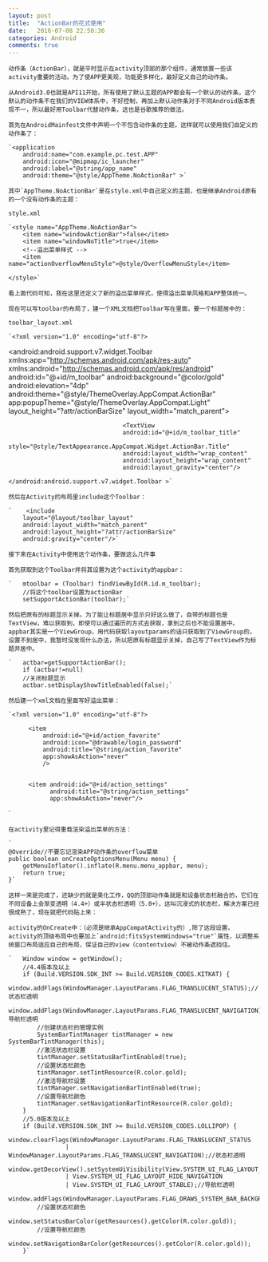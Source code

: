 ```yaml
---
layout: post
title:  "ActionBar的花式使用"
date:   2016-07-08 22:50:36
categories: Android
comments: true
---
```


    动作条（ActionBar），就是平时显示在activity顶部的那个组件，通常放置一些该activity重要的活动。为了使APP更美观，功能更多样化，最好定义自己的动作条。

    从Android3.0也就是API11开始，所有使用了默认主题的APP都会有一个默认的动作条，这个默认的动作条不在我们的VIEW体系中，不好控制，再加上默认动作条对于不同Android版本表现不一，所以最好用Toolbar代替动作条，这也是谷歌推荐的做法。

    首先在AndroidMainfest文件中声明一个不包含动作条的主题，这样就可以使用我们自定义的动作条了：

    `<application
        android:name="com.example.pc.test.APP"
        android:icon="@mipmap/ic_launcher"
        android:label="@string/app_name"
        android:theme="@style/AppTheme.NoActionBar" >`

    其中`AppTheme.NoActionBar`是在style.xml中自己定义的主题，也是继承Android原有的一个没有动作条的主题：
    
    style.xml

    `<style name="AppTheme.NoActionBar">
        <item name="windowActionBar">false</item>
        <item name="windowNoTitle">true</item>
        <!--溢出菜单样式 -->
        <item name="actionOverflowMenuStyle">@style/OverflowMenuStyle</item>

    </style>`

    看上面代码可知，我在这里还定义了新的溢出菜单样式，使得溢出菜单风格和APP整体统一。

    现在可以写toolbar的布局了，建一个XML文档把Toolbar写在里面，要一个标题居中的：

    toolbar_layout.xml

    `<?xml version="1.0" encoding="utf-8"?>
<android:android.support.v7.widget.Toolbar
                                   xmlns:app="http://schemas.android.com/apk/res-auto"
                                   xmlns:android="http://schemas.android.com/apk/res/android"
                                   android:id="@+id/m_toolbar"
                                   android:background="@color/gold"
                                   android:elevation="4dp"
                                   android:theme="@style/ThemeOverlay.AppCompat.ActionBar"
                                   app:popupTheme="@style/ThemeOverlay.AppCompat.Light"
                                   layout_height="?attr/actionBarSize"
                                   layout_width="match_parent">

                                    <TextView
                                    android:id="@+id/m_toolbar_title"
                                    style="@style/TextAppearance.AppCompat.Widget.ActionBar.Title"
                                    android:layout_width="wrap_content"
                                    android:layout_height="wrap_content"
                                    android:layout_gravity="center"/>

    </android:android.support.v7.widget.Toolbar >`

    然后在Activity的布局里include这个Toolbar：

    `    <include
        layout="@layout/toolbar_layout"
        android:layout_width="match_parent"
        android:layout_height="?attr/actionBarSize"
        android:gravity="center"/>`

    接下来在Activity中使用这个动作条，要做这么几件事

    首先获取到这个Toolbar并将其设置为这个activity的appbar：

    `   mtoolbar = (Toolbar) findViewById(R.id.m_toolbar);
        //将这个toolbar设置为actionBar
        setSupportActionBar(toolbar);`

    然后把原有的标题显示关掉。为了能让标题居中显示只好这么做了，自带的标题也是TextView，难以获取到，即使可以通过遍历的方式去获取，拿到之后也不能设置居中。appbar其实是一个ViewGroup，用代码获取layoutparams的话只获取到了ViewGroup的，设置不到居中，我暂时没发现什么办法，所以把原有标题显示关掉，自己写了TextView作为标题并居中。

    `   actbar=getSupportActionBar();
        if (actbar!=null)
        //关闭标题显示
        actbar.setDisplayShowTitleEnabled(false);`

    然后建一个xml文档在里面写好溢出菜单：

    `<?xml version="1.0" encoding="utf-8"?>
<menu xmlns:android="http://schemas.android.com/apk/res/android"
      xmlns:app="http://schemas.android.com/apk/res-auto">


    <item
        android:id="@+id/action_favorite"
        android:icon="@drawable/login_password"
        android:title="@string/action_favorite"
        app:showAsAction="never"
        />


    <item android:id="@+id/action_settings"
          android:title="@string/action_settings"
          app:showAsAction="never"/>

</menu>`

    在activity里记得重载渲染溢出菜单的方法：

    `    
    @Override//不要忘记渲染APP动作条的overflow菜单
    public boolean onCreateOptionsMenu(Menu menu) {
        getMenuInflater().inflate(R.menu.menu_appbar, menu);
        return true;
    }`

    这样一来是完成了，还缺少的就是美化工作，QQ的顶部动作条就是和设备状态栏融合的，它们在不同设备上会渐变透明（4.4+）或半状态栏透明（5.0+），这叫沉浸式的状态栏，解决方案已经很成熟了，现在就把代码贴上来：

    activity的OnCreate中：（必须是继承AppCompatActivity的）,除了这段设置，activity的顶级布局中也要加上`android:fitsSystemWindows="true"`属性，以调整系统窗口布局适应自己的布局，保证自己的view（contentview）不被动作条遮挡住。

    `   Window window = getWindow();
        //4.4版本及以上
        if (Build.VERSION.SDK_INT >= Build.VERSION_CODES.KITKAT) {
            window.addFlags(WindowManager.LayoutParams.FLAG_TRANSLUCENT_STATUS);//状态栏透明
            window.addFlags(WindowManager.LayoutParams.FLAG_TRANSLUCENT_NAVIGATION);//导航栏透明
            //创建状态栏的管理实例
            SystemBarTintManager tintManager = new SystemBarTintManager(this);
            //激活状态栏设置
            tintManager.setStatusBarTintEnabled(true);
            //设置状态栏颜色
            tintManager.setTintResource(R.color.gold);
            //激活导航栏设置
            tintManager.setNavigationBarTintEnabled(true);
            //设置导航栏颜色
            tintManager.setNavigationBarTintResource(R.color.gold);
        }
        //5.0版本及以上
        if (Build.VERSION.SDK_INT >= Build.VERSION_CODES.LOLLIPOP) {
            window.clearFlags(WindowManager.LayoutParams.FLAG_TRANSLUCENT_STATUS
                    | WindowManager.LayoutParams.FLAG_TRANSLUCENT_NAVIGATION);//状态栏透明
            window.getDecorView().setSystemUiVisibility(View.SYSTEM_UI_FLAG_LAYOUT_FULLSCREEN
                    | View.SYSTEM_UI_FLAG_LAYOUT_HIDE_NAVIGATION
                    | View.SYSTEM_UI_FLAG_LAYOUT_STABLE);//导航栏透明
            window.addFlags(WindowManager.LayoutParams.FLAG_DRAWS_SYSTEM_BAR_BACKGROUNDS);
            //设置状态栏颜色
            window.setStatusBarColor(getResources().getColor(R.color.gold));
            //设置导航栏颜色
            window.setNavigationBarColor(getResources().getColor(R.color.gold));
        }`